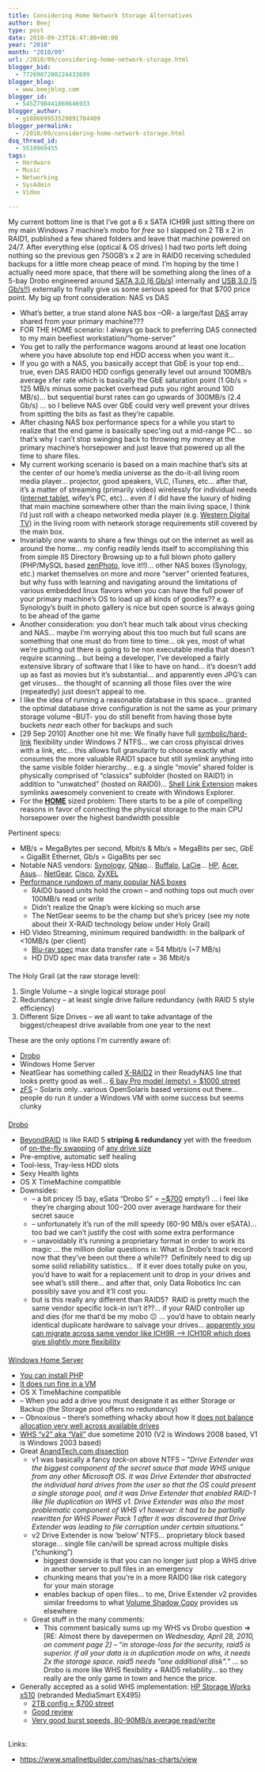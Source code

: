 ```yaml
---
title: Considering Home Network Storage Alternatives
author: Beej
type: post
date: 2010-09-23T16:47:00+00:00
year: "2010"
month: "2010/09"
url: /2010/09/considering-home-network-storage.html
blogger_bid:
  - 7726907200224433699
blogger_blog:
  - www.beejblog.com
blogger_id:
  - 5452798441869646933
blogger_author:
  - g108669953529091704409
blogger_permalink:
  - /2010/09/considering-home-network-storage.html
dsq_thread_id:
  - 5510969455
tags:
  - Hardware
  - Music
  - Networking
  - SysAdmin
  - Video

---
```

My current bottom line is that I’ve got a 6 x SATA ICH9R just sitting there on my main Windows 7 machine’s mobo for _free_ so I slapped on 2 TB x 2 in RAID1, published a few shared folders and leave that machine powered on 24/7. After everything else (optical & OS drives) I had two ports left doing nothing so the previous gen 750GB’s x 2 are in RAID0 receiving scheduled backups for a little more cheap peace of mind. I’m hoping by the time I actually need more space, that there will be something along the lines of a 5-bay Drobo engineered around <a href="https://en.wikipedia.org/wiki/Serial_ATA#SATA_Revision_3.0_.28SATA_6_Gbit.2Fs.29" target="_blank">SATA 3.0 (6 Gb/s)</a> internally and <a href="https://en.wikipedia.org/wiki/Universal_Serial_Bus#USB_3.0" target="_blank">USB 3.0 (5 Gb/s!!)</a> externally to finally give us some serious speed for that $700 price point. My big up front consideration: NAS vs DAS 

  * What’s better, a true stand alone NAS box –OR- a large/fast <a href="https://en.wikipedia.org/wiki/Direct_attached_storage" target="_blank">DAS</a> array shared from your primary machine??? 
  * FOR THE HOME scenario: I always go back to preferring DAS connected to my main beefiest workstation/”home-server” 
  * You get to rally the performance wagons around at least one location where you have absolute top end HDD access when you want it… 
  * If you go with a NAS, you basically accept that GbE is your top end… true, even DAS RAID0 HDD configs generally level out around 100MB/s average xfer rate which is basically the GbE saturation point (1 Gb/s = 125 MB/s minus some packet overhead puts you right around 100 MB/s)… but sequential burst rates can go upwards of 300MB/s (2.4 Gb/s) … so I believe NAS over GbE could very well prevent your drives from spitting the bits as fast as they’re capable. 
  * After chasing NAS box performance specs for a while you start to realize that the end game is basically spec’ing out a mid-range PC… so that’s why I can’t stop swinging back to throwing my money at the primary machine’s horsepower and just leave that powered up all the time to share files. 
  * My current working scenario is based on a main machine that’s sits at the center of our home’s media universe as the do-it-all living room media player… projector, good speakers, VLC, iTunes, etc… after that, it’s a matter of streaming (primarily video) wirelessly for individual needs (<a href="/2008/08/samsung-q1u-umpc.html" target="_blank">internet tablet</a>, wifey’s PC, etc)… even if I did have the luxury of hiding that main machine somewhere other than the main living space, I think I’d just roll with a cheapo networked media player (e.g. <a href="/2009/06/portable-media-players.html" target="_blank">Western Digital TV</a>) in the living room with network storage requirements still covered by the main box. 
  * Invariably one wants to share a few things out on the internet as well as around the home… my config readily lends itself to accomplishing this from simple IIS Directory Browsing up to a full blown photo gallery (PHP/MySQL based <a href="/2010/10/self-hosting-zenphoto-on-windows-7-iis7.html" target="_blank">zenPhoto</a>, love it!!)… other NAS boxes (Synology, etc.) market themselves on more and more “server” oriented features, but why fuss with learning and navigating around the limitations of various embedded linux flavors when you can have the full power of your primary machine’s OS to load up all kinds of goodies?? e.g. Synology’s built in photo gallery is nice but open source is always going to be ahead of the game 
  * Another consideration: you don’t hear much talk about virus checking and NAS… maybe I’m worrying about this too much but full scans are something that one must do from time to time… ok yes, most of what we’re putting out there is going to be non executable media that doesn’t require scanning… but being a developer, I’ve developed a fairly extensive library of software that I like to have on hand… it’s doesn’t add up as fast as movies but it’s substantial… and apparently even JPG’s can get viruses… the thought of scanning all those files over the wire (repeatedly) just doesn’t appeal to me. 
  * I like the idea of running a reasonable database in this space… granted the optimal database drive configuration is not the same as your primary storage volume –BUT- you do still benefit from having those byte buckets _near_ each other for backups and such 
  * [29 Sep 2010] Another one hit me: We finally have full <a href="https://en.wikipedia.org/wiki/Symbolic_link#Windows_7_.26_Vista_symbolic_link" target="_blank">symbolic/hard-link</a> flexibility under Windows 7 NTFS… we can cross phyiscal drives with a link, etc… this allows full granularity to choose exactly what consumes the more valuable RAID1 space but still _symlink_&#160;anything into the same visible folder hierarchy… e.g. a single “movie” shared folder is physically comprised of “classics” subfolder (hosted on RAID1) in addition to “unwatched” (hosted on RAID0)… <a href="https://schinagl.priv.at/nt/hardlinkshellext/hardlinkshellext.html" target="_blank">Shell Link Extension</a> makes symlinks awesomely convenient to create with Windows Explorer. 
  * For the <u>**HOME**</u> sized problem: There starts to be a pile of compelling reasons in favor of connecting the physical storage to the main CPU horsepower over the highest bandwidth possible 

Pertinent specs: 

  * MB/s = MegaBytes per second, Mbit/s & Mb/s = MegaBits per sec, GbE = GigaBit Ethernet, Gb/s = GigaBits per sec 
  * Notable NAS vendors: <a href="https://www.synology.com/enu/products/index.php" target="_blank">Synology</a>, <a href="https://www.qnap.com/Products.asp" target="_blank">QNap</a>… <a href="https://buffalotech.com/products/network-storage/" target="_blank">Buffalo</a>, <a href="https://www.lacie.com/us/products/range.htm?id=10007" target="_blank">LaCie</a>… <a href="https://h18006.www1.hp.com/storage/nas/index.html" target="_blank">HP</a>, <a href="https://us.acer.com/acer/seu26e.do?link=ln107e&ctx2.c2att1=0&ctx1.att21k=1&CountryISOCtxParam=US&kcond48e.c2att101=-1&kcond37e.c2att92=164&sp=page17e&ctx1g.c2att92=164&LanguageISOCtxParam=en&CRC=2719346131" target="_blank">Acer</a>, <a href="https://event.asus.com/server/tsmini" target="_blank">Asus</a>… <a href="https://www.netgear.com/products/home/storage/default.aspx" target="_blank">NetGear</a>, <a href="https://www.cisco.com/cisco/web/solutions/small_business/products/storage/index.html" target="_blank">Cisco</a>, <a href="https://us.zyxel.com/Products/details.aspx?PC1IndexFlag=20050125090459&L2=20060726153111&L3=20060726153118&CategoryGroupNo=0B6ADF90-564F-4A64-A5B3-2DBA424D6326" target="_blank">ZyXEL</a> 
  * <a href="https://www.smallnetbuilder.com/nas/nas-reviews/31022-hp-storageworks-data-vault-x510-reviewed?start=2" target="_blank">Performance rundown of many popular NAS boxes</a> 
      * RAID0 based units hold the crown – and nothing tops out much over 100MB/s read or write 
      * Didn’t realize the Qnap’s were kicking so much arse 
      * The NetGear seems to be the champ but she’s pricey (see my note about their X-RAID technology below under Holy Grail) 
  * HD Video Streaming, minimum required bandwidth: in the ballpark of <10MB/s (per client) 
      * <a href="https://en.wikipedia.org/wiki/Blu-ray_Disc" target="_blank">Blu-ray spec</a> max data transfer rate = 54 Mbit/s (~7 MB/s) 
      * HD DVD spec max data transfer rate = 36 Mbit/s 

<div style="margin-top: 20px; margin-bottom: 3px">
  The Holy Grail (at the raw storage level):
</div>

  1. Single Volume &#8211; a single logical storage pool 
  2. Redundancy &#8211; at least single drive failure redundancy (with RAID 5 style efficiency) 
  3. Different Size Drives – we all want to take advantage of the biggest/cheapest drive available from one year to the next 



<div>
  These are the only options I'm currently aware of:
</div>

  * <a href="https://www.drobo.com/" target="_blank">Drobo</a> 
  * Windows Home Server 
  * NeatGear has something called <a href="https://www.readynas.com/?p=656" target="_blank">X-RAID2</a> in their ReadyNAS line that looks pretty good as well… <a href="https://www.google.com/products/catalog?q=netgear+readynas+Pro+X-RAID2&hl=en&cid=17325155851262376306&ei=v9OXTKvYFZnWiwTi_sSdCw&sa=button&ved=0CA4QgggwATgA#p" target="_blank">6 bay Pro model (<u>empty</u>) = $1000 street <yikes></a> 
  * <a href="https://en.wikipedia.org/wiki/ZFS" target="_blank">zFS</a> &#8211; Solaris only…various OpenSolaris based versions out there… people do run it under a Windows VM with some success but seems clunky 

<div style="margin-top: 20px; margin-bottom: 3px">
  <a href="https://www.drobo.com/" target="_blank"><u>Drobo</u></a>
</div>

  * <a href="https://datarobotics.com/resources/beyondraid.php" target="_blank">BeyondRAID</a> is like RAID 5 **striping & redundancy** yet with the freedom of <u>on-the-fly swapping</u> of <u>any drive size</u> 
  * Pre-emptive, automatic self healing 
  * Tool-less, Tray-less HDD slots 
  * Sexy Health lights 
  * OS X TimeMachine compatible 
  * Downsides: 
      * &#8211; a bit pricey (5 bay, eSata “Drobo S” = <a href="https://www.google.com/products/catalog?q=drobo+s&cid=4867300101378647121&ei=HVSXTKq2IJSy-gbB4vivDQ&sa=button&ved=0CAkQgggwADgA#scoring=p" target="_blank">~$700</a> empty!) … i feel like they’re charging about $100-$200 over average hardware for their secret sauce 
      * &#8211; unfortunately it’s run of the mill speedy (60-90 MB/s over eSATA)… too bad we can’t justify the cost with some extra performance 
      * &#8211; unavoidably it’s running a proprietary format in order to work its magic … the million dollar questions is: What is Drobo’s track record now that they’ve been out there a while??&#160; Definitely need to dig up some solid reliability satistics…&#160; If it ever does totally puke on you, you’d have to wait for a replacement unit to drop in your drives and see what’s still there… and after that, only Data Robotics Inc can possibly save you and it’ll cost you. 
      * but is this really any different than RAID5?&#160; RAID is pretty much the same vendor specific lock-in isn’t it??… if your RAID controller up and dies (for me that’d be my mobo 😐 … you’d have to obtain nearly identical duplicate hardware to salvage your drives… <a href="https://www.tomshardware.com/reviews/RAID-MIGRATION-ADVENTURE,1640.html" target="_blank">apparently you can migrate across same vendor like ICH9R –> ICH10R which does give slightly more flexibility</a> 

<div style="margin-top: 20px; margin-bottom: 3px">
  <u>Windows Home Server</u>
</div>

  * <a href="https://www.wegotserved.com/2010/05/09/how-to-install-php-on-windows-home-server-vail/" target="_blank">You can install PHP</a> 
  * <a href="https://www.edbott.com/weblog/2008/07/running-windows-home-server-in-a-virtual-machine/" target="_blank">It does run fine in a VM</a> 
  * OS X TimeMachine compatible 
  * &#8211; When you add a drive you must designate it as either Storage or Backup (the Storage pool offers no redundancy) 
  * &#8211; Obnoxious – there’s something whacky about how it <a href="https://hardforum.com/showthread.php?t=1376478&page=2" target="_blank">does not balance allocation very well across available drives</a> 
  * <a href="https://connect.microsoft.com/WindowsHomeServer" target="_blank">WHS “v2” aka “Vail”</a> due sometime 2010 (V2 is Windows 2008 based, V1 is Windows 2003 based) 
  * Great <a href="https://www.anandtech.com/show/3677/windows-home-server-v2-vail-beta-drive-extender-v2-dissected" target="_blank">AnandTech.com dissection</a> 
      * v1 was basically a fancy _tack-on_ above NTFS &#8211; “_Drive Extender was the biggest component of the secret sauce that made WHS unique from any other Microsoft OS. It was Drive Extender that abstracted the individual hard drives from the user so that the OS could present a single storage pool, and it was Drive Extender that enabled RAID-1 like file duplication on WHS v1. Drive Extender was also the most problematic component of WHS v1 however: it had to be partially rewritten for WHS Power Pack 1 after it was discovered that Drive Extender was leading to file corruption under certain situations._” 
      * v2 Drive Extender is now ‘below’ NTFS… proprietary block based storage… single file can/will be spread across multiple disks (“chunking”) 
          * biggest downside is that you can no longer just plop a WHS drive in another server to pull files in an emergency 
          * chunking means that you’re in a more RAID0 like risk category for your main storage 
          * enables backup of open files… to me, Drive Extender v2 provides similar freedoms to what <a href="https://en.wikipedia.org/wiki/Shadow_Copy" target="_blank">Volume Shadow Copy</a> provides us elsewhere 
      * Great stuff in the many comments: 
          * This comment basically sums up my WHS vs Drobo question => [<a>RE: Almost there</a> by <a>davepermen</a> on _Wednesday, April 28, 2010, on comment page 2]_ – “_in storage-loss for the security, raid5 is superior. if all your data is in duplication mode on whs, it needs 2x the storage space. raid5 needs "one additional disk"._” … so Drobo is more like WHS flexibility + RAID5 reliability… so they really are the only game in town and hence the price. 
  * Generally accepted as a solid WHS implementation: <a href="https://www.google.com/products/catalog?q=HP+Storage+Works+x510&oe=utf-8&client=firefox-a&cid=9030227221152944036&ei=_82XTIWvOJPijASNnb2bCw&sa=button&ved=0CBkQgggwATgA&os=tech-specs" target="_blank">HP Storage Works x510</a> (rebranded MediaSmart EX495) 
      * <a href="https://www.google.com/products/catalog?q=HP+Storage+Works+x510&oe=utf-8&client=firefox-a&hl=en&cid=9030227221152944036&ei=Vs2XTJPvMJi4iwTI672fCw&sa=button&ved=0CBkQgggwATgA#p" target="_blank">2TB config = $700 street</a> 
      * <a href="https://www.mediasmartserver.net/2009/10/06/review-hp-storageworks-x510-data-vault/" target="_blank">Good review</a> 
      * <a href="https://www.smallnetbuilder.com/nas/nas-reviews/31022-hp-storageworks-data-vault-x510-reviewed?start=2" target="_blank">Very good burst speeds, 80-90MB/s average read/write</a> 

<a name="PogoPlug"></a>   
Links: 

  * <https://www.smallnetbuilder.com/nas/nas-charts/view>